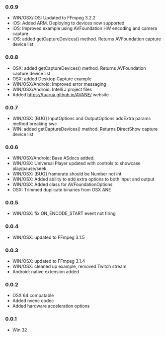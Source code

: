 ### 0.0.9
- WIN/OSX/iOS: Updated to FFmpeg 3.2.2
- iOS: Added ARM. Deploying to devices now supported
- iOS: Improved example using AVFoundation HW encoding and camera capture
- iOS: added getCaptureDevices() method. Returns AVFoundation capture device list

### 0.0.8
- OSX: added getCaptureDevices() method. Returns AVFoundation capture device list
- OSX: added Desktop Capture example
- WIN/OSX/Android: Improved error messaging
- WIN/OSX/Android: Intelli J project files
- Added https://tuarua.github.io/AVANE/ website

### 0.0.7
- WIN/OSX: [BUG] InputOptions and OutputOptions addExtra params method breaking swc
- WIN: added getCaptureDevices() method. Returns DirectShow capture device list

### 0.0.6
- WIN/OSX/Android: Base ASdocs added.
- WIN/OSX: Universal Player updated with controls to showcase play/pause/seek.
- WIN/OSX: [BUG] framerate should be Number not int
- WIN/OSX: Added ability to add extra options to both input and output
- WIN/OSX: Added class for AVFoundationOptions
- OSX: Trimmed duplicate binaries from OSX ANE

### 0.0.5
- WIN/OSX: fix ON_ENCODE_START event not firing

### 0.0.4
- WIN/OSX: updated to FFmpeg 3.1.5

### 0.0.3
- WIN/OSX: updated to FFmpeg 3.1.4
- WIN/OSX: cleaned up example, removed Twitch stream
- Android: native extension added

### 0.0.2 
- OSX 64 compatable
- Added nvenc codec
- Added hardware acceleration options

### 0.0.1  
- Win 32
